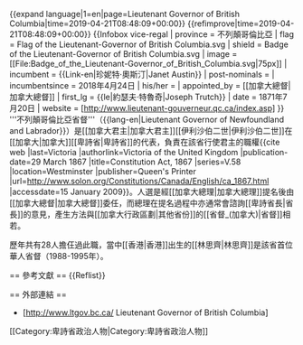 {{expand language|1=en|page=Lieutenant Governor of British Columbia|time=2019-04-21T08:48:09+00:00}}
{{refimprove|time=2019-04-21T08:48:09+00:00}}
{{Infobox vice-regal
| province = 不列顛哥倫比亞
| flag = Flag of the Lieutenant-Governor of British Columbia.svg
| shield = Badge of the Lieutenant-Governor of British Columbia.svg
| image  = [[File:Badge_of_the_Lieutenant-Governor_of_British_Columbia.svg|75px]]
| incumbent = {{Link-en|珍妮特·奧斯汀|Janet Austin}}
| post-nominals = 
| incumbentsince = 2018年4月24日
| his/her = 
| appointed_by = [[加拿大總督|加拿大總督]]
| first_lg = {{le|約瑟夫·特魯奇|Joseph Trutch}}
| date = 1871年7月20日
| website = [http://www.lieutenant-gouverneur.qc.ca/index.asp]
}}
'''不列顛哥倫比亞省督'''（{{lang-en|Lieutenant Governor of Newfoundland and Labrador}}）是[[加拿大君主|加拿大君主]][[伊利沙伯二世|伊利沙伯二世]]在[[加拿大|加拿大]][[卑詩省|卑詩省]]的代表，負責在該省行使君主的職權<ref>{{cite web |last=Victoria |authorlink=Victoria of the United Kingdom |publication-date=29 March 1867 |title=Constitution Act, 1867 |series=V.58 |location=Westminster |publisher=Queen's Printer |url=http://www.solon.org/Constitutions/Canada/English/ca_1867.html |accessdate=15 January 2009}}</ref>。人選是經[[加拿大總理|加拿大總理]]提名後由[[加拿大總督|加拿大總督]]委任，而總理在提名過程中亦通常會諮詢[[卑詩省長|省長]]的意見，產生方法與[[加拿大行政區劃|其他省份]]的[[省督_(加拿大)|省督]]相若。

歷年共有28人擔仼過此職，當中[[香港|香港]]出生的[[林思齊|林思齊]]是該省首位華人省督（1988-1995年）。

== 參考文獻 ==
{{Reflist}}

== 外部連結 ==
* [http://www.ltgov.bc.ca/ Lieutenant Governor of British Columbia]

[[Category:卑詩省政治人物|Category:卑詩省政治人物]]